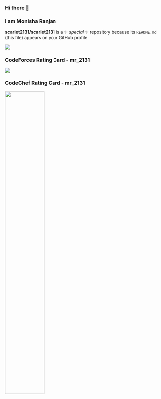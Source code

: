 ### Hi there 👋
### I am Monisha Ranjan



**scarlet2131/scarlet2131** is a ✨ _special_ ✨ repository because its `README.md` (this file) appears on your GitHub profile


<img src='https://github-readme-stats.vercel.app/api?username=scarlet2131&&show_icons=true&title_color=ffffff&icon_color=bb2acf&text_color=daf7dc&bg_color=151515'>

### CodeForces Rating Card - mr_2131
<img src='https://img.shields.io/badge/dynamic/json?url=https%3A%2F%2Fcodeforces.com%2Fapi%2Fuser.info%3Fhandles%3Dmr_2131&query=%24.result%5B0%5D.rating&logo=codeforces&label=Codeforces&color=green'>


### CodeChef Rating Card - mr_2131
<img width='50%' src = 'https://pruvi007-apis.herokuapp.com/CC/mr_2131' />

